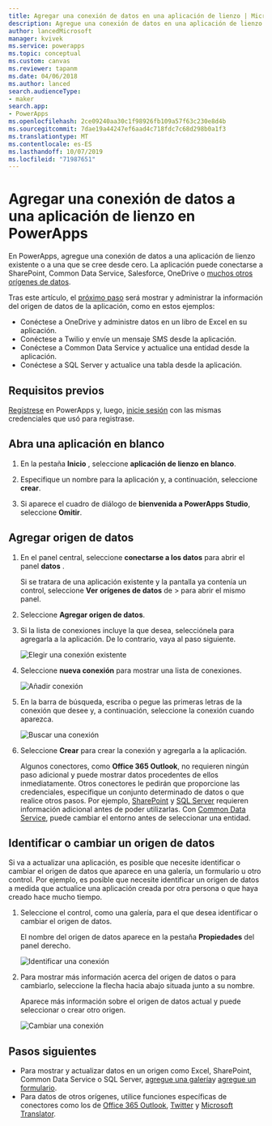 ```yaml
---
title: Agregar una conexión de datos en una aplicación de lienzo | Microsoft Docs
description: Agregue una conexión de datos en una aplicación de lienzo existente o en una aplicación en blanco.
author: lancedMicrosoft
manager: kvivek
ms.service: powerapps
ms.topic: conceptual
ms.custom: canvas
ms.reviewer: tapanm
ms.date: 04/06/2018
ms.author: lanced
search.audienceType:
- maker
search.app:
- PowerApps
ms.openlocfilehash: 2ce09240aa30c1f98926fb109a57f63c230e8d4b
ms.sourcegitcommit: 7dae19a44247ef6aad4c718fdc7c68d298b0a1f3
ms.translationtype: MT
ms.contentlocale: es-ES
ms.lasthandoff: 10/07/2019
ms.locfileid: "71987651"
---
```

# <a name="add-a-data-connection-to-a-canvas-app-in-powerapps"></a>Agregar una conexión de datos a una aplicación de lienzo en PowerApps

En PowerApps, agregue una conexión de datos a una aplicación de lienzo existente o a una que se cree desde cero. La aplicación puede conectarse a SharePoint, Common Data Service, Salesforce, OneDrive o [muchos otros orígenes de datos](connections-list.md).

Tras este artículo, el [próximo paso](#next-steps) será mostrar y administrar la información del origen de datos de la aplicación, como en estos ejemplos:

* Conéctese a OneDrive y administre datos en un libro de Excel en su aplicación.
* Conéctese a Twilio y envíe un mensaje SMS desde la aplicación.
* Conéctese a Common Data Service y actualice una entidad desde la aplicación.
* Conéctese a SQL Server y actualice una tabla desde la aplicación.

## <a name="prerequisites"></a>Requisitos previos

[Regístrese](../signup-for-powerapps.md) en PowerApps y, luego, [inicie sesión](http://web.powerapps.com?utm_source=padocs&utm_medium=linkinadoc&utm_campaign=referralsfromdoc) con las mismas credenciales que usó para registrase.

## <a name="open-a-blank-app"></a>Abra una aplicación en blanco

1. En la pestaña **Inicio** , seleccione **aplicación de lienzo en blanco**.

1. Especifique un nombre para la aplicación y, a continuación, seleccione **crear**.

1. Si aparece el cuadro de diálogo de **bienvenida a PowerApps Studio**, seleccione **Omitir**.

## <a name="add-data-source"></a>Agregar origen de datos

1. En el panel central, seleccione **conectarse a los datos** para abrir el panel **datos** .

    Si se tratara de una aplicación existente y la pantalla ya contenía un control, seleccione **Ver** **orígenes de datos** de  >  para abrir el mismo panel.

1. Seleccione **Agregar origen de datos**.

1. Si la lista de conexiones incluye la que desea, selecciónela para agregarla a la aplicación. De lo contrario, vaya al paso siguiente.

    ![Elegir una conexión existente](./media/add-data-connection/choose-existing-connection.png)

1. Seleccione **nueva conexión** para mostrar una lista de conexiones.

    ![Añadir conexión](./media/add-data-connection/add-connection.png)

1. En la barra de búsqueda, escriba o pegue las primeras letras de la conexión que desee y, a continuación, seleccione la conexión cuando aparezca.

    ![Buscar una conexión](./media/add-data-connection/search-connections.png)

1. Seleccione **Crear** para crear la conexión y agregarla a la aplicación.

    Algunos conectores, como **Office 365 Outlook**, no requieren ningún paso adicional y puede mostrar datos procedentes de ellos inmediatamente. Otros conectores le pedirán que proporcione las credenciales, especifique un conjunto determinado de datos o que realice otros pasos. Por ejemplo, [SharePoint](connections/connection-sharepoint-online.md) y [SQL Server](connections/connection-azure-sqldatabase.md) requieren información adicional antes de poder utilizarlas. Con [Common Data Service](connections/connection-common-data-service.md), puede cambiar el entorno antes de seleccionar una entidad.

## <a name="identify-or-change-a-data-source"></a>Identificar o cambiar un origen de datos
Si va a actualizar una aplicación, es posible que necesite identificar o cambiar el origen de datos que aparece en una galería, un formulario u otro control. Por ejemplo, es posible que necesite identificar un origen de datos a medida que actualice una aplicación creada por otra persona o que haya creado hace mucho tiempo.

1. Seleccione el control, como una galería, para el que desea identificar o cambiar el origen de datos.

    El nombre del origen de datos aparece en la pestaña **Propiedades** del panel derecho.

    ![Identificar una conexión](./media/add-data-connection/identify-connection.png)

1. Para mostrar más información acerca del origen de datos o para cambiarlo, seleccione la flecha hacia abajo situada junto a su nombre.

    Aparece más información sobre el origen de datos actual y puede seleccionar o crear otro origen.

    ![Cambiar una conexión](./media/add-data-connection/change-connection.png)

## <a name="next-steps"></a>Pasos siguientes

* Para mostrar y actualizar datos en un origen como Excel, SharePoint, Common Data Service o SQL Server, [agregue una galería](add-gallery.md)y [agregue un formulario](add-form.md).
* Para datos de otros orígenes, utilice funciones específicas de conectores como los de [Office 365 Outlook](connections/connection-office365-outlook.md), [Twitter](connections/connection-twitter.md) y [Microsoft Translator](connections/connection-microsoft-translator.md).
